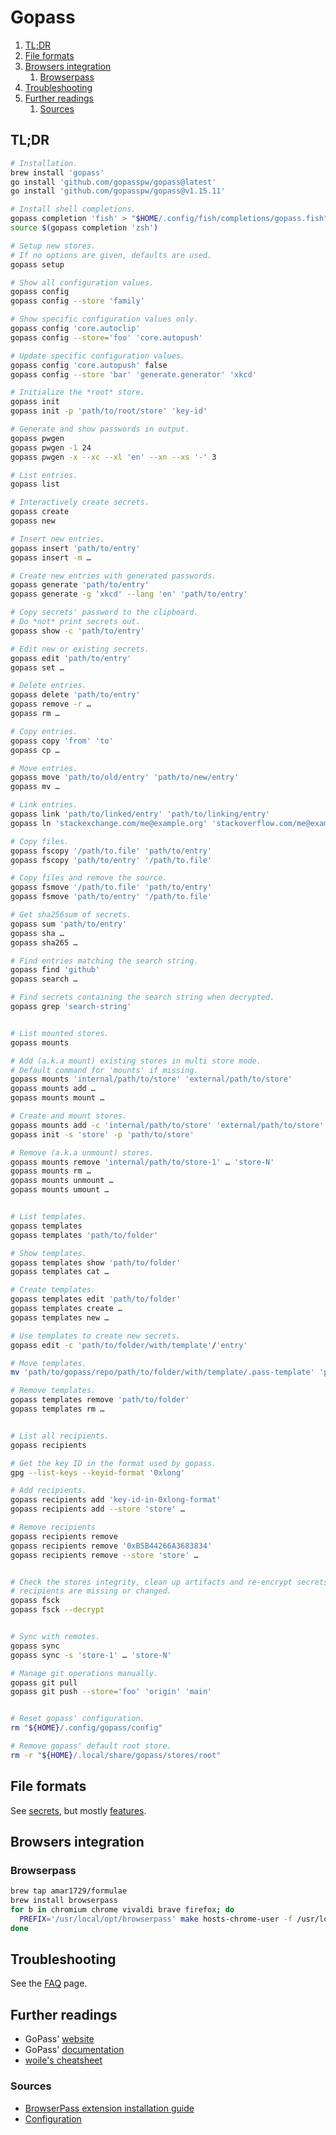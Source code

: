 # Gopass

1. [TL;DR](#tldr)
1. [File formats](#file-formats)
1. [Browsers integration](#browsers-integration)
   1. [Browserpass](#browserpass)
1. [Troubleshooting](#troubleshooting)
1. [Further readings](#further-readings)
   1. [Sources](#sources)

## TL;DR

```sh
# Installation.
brew install 'gopass'
go install 'github.com/gopasspw/gopass@latest'
go install 'github.com/gopasspw/gopass@v1.15.11'

# Install shell completions.
gopass completion 'fish' > "$HOME/.config/fish/completions/gopass.fish"
source $(gopass completion 'zsh')

# Setup new stores.
# If no options are given, defaults are used.
gopass setup

# Show all configuration values.
gopass config
gopass config --store 'family'

# Show specific configuration values only.
gopass config 'core.autoclip'
gopass config --store='foo' 'core.autopush'

# Update specific configuration values.
gopass config 'core.autopush' false
gopass config --store 'bar' 'generate.generator' 'xkcd'

# Initialize the *root* store.
gopass init
gopass init -p 'path/to/root/store' 'key-id'

# Generate and show passwords in output.
gopass pwgen
gopass pwgen -1 24
gopass pwgen -x --xc --xl 'en' --xn --xs '-' 3

# List entries.
gopass list

# Interactively create secrets.
gopass create
gopass new

# Insert new entries.
gopass insert 'path/to/entry'
gopass insert -m …

# Create new entries with generated passwords.
gopass generate 'path/to/entry'
gopass generate -g 'xkcd' --lang 'en' 'path/to/entry'

# Copy secrets' password to the clipboard.
# Do *not* print secrets out.
gopass show -c 'path/to/entry'

# Edit new or existing secrets.
gopass edit 'path/to/entry'
gopass set …

# Delete entries.
gopass delete 'path/to/entry'
gopass remove -r …
gopass rm …

# Copy entries.
gopass copy 'from' 'to'
gopass cp …

# Move entries.
gopass move 'path/to/old/entry' 'path/to/new/entry'
gopass mv …

# Link entries.
gopass link 'path/to/linked/entry' 'path/to/linking/entry'
gopass ln 'stackexchange.com/me@example.org' 'stackoverflow.com/me@example.org'

# Copy files.
gopass fscopy '/path/to.file' 'path/to/entry'
gopass fscopy 'path/to/entry' '/path/to.file'

# Copy files and remove the source.
gopass fsmove '/path/to.file' 'path/to/entry'
gopass fsmove 'path/to/entry' '/path/to.file'

# Get sha256sum of secrets.
gopass sum 'path/to/entry'
gopass sha …
gopass sha265 …

# Find entries matching the search string.
gopass find 'github'
gopass search …

# Find secrets containing the search string when decrypted.
gopass grep 'search-string'


# List mounted stores.
gopass mounts

# Add (a.k.a mount) existing stores in multi store mode.
# Default command for 'mounts' if missing.
gopass mounts 'internal/path/to/store' 'external/path/to/store'
gopass mounts add …
gopass mounts mount …

# Create and mount stores.
gopass mounts add -c 'internal/path/to/store' 'external/path/to/store'
gopass init -s 'store' -p 'path/to/store'

# Remove (a.k.a unmount) stores.
gopass mounts remove 'internal/path/to/store-1' … 'store-N'
gopass mounts rm …
gopass mounts unmount …
gopass mounts umount …


# List templates.
gopass templates
gopass templates 'path/to/folder'

# Show templates.
gopass templates show 'path/to/folder'
gopass templates cat …

# Create templates.
gopass templates edit 'path/to/folder'
gopass templates create …
gopass templates new …

# Use templates to create new secrets.
gopass edit -c 'path/to/folder/with/template'/'entry'

# Move templates.
mv 'path/to/gopass/repo/path/to/folder/with/template/.pass-template' 'path/to/gopass/repo/path/to/destination'

# Remove templates.
gopass templates remove 'path/to/folder'
gopass templates rm …


# List all recipients.
gopass recipients

# Get the key ID in the format used by gopass.
gpg --list-keys --keyid-format '0xlong'

# Add recipients.
gopass recipients add 'key-id-in-0xlong-format'
gopass recipients add --store 'store' …

# Remove recipients
gopass recipients remove
gopass recipients remove '0xB5B44266A3683834'
gopass recipients remove --store 'store' …


# Check the stores integrity, clean up artifacts and re-encrypt secrets if
# recipients are missing or changed.
gopass fsck
gopass fsck --decrypt


# Sync with remotes.
gopass sync
gopass sync -s 'store-1' … 'store-N'

# Manage git operations manually.
gopass git pull
gopass git push --store='foo' 'origin' 'main'


# Reset gopass' configuration.
rm "${HOME}/.config/gopass/config"

# Remove gopass' default root store.
rm -r "${HOME}/.local/share/gopass/stores/root"
```

## File formats

See [secrets], but mostly [features].

## Browsers integration

### Browserpass

```sh
brew tap amar1729/formulae
brew install browserpass
for b in chromium chrome vivaldi brave firefox; do
  PREFIX='/usr/local/opt/browserpass' make hosts-chrome-user -f /usr/local/opt/browserpass/lib/browserpass/Makefile
done
```

## Troubleshooting

See the [FAQ] page.

## Further readings

- GoPass' [website]
- GoPass' [documentation]
- [woile's cheatsheet]

### Sources

- [BrowserPass extension installation guide]
- [Configuration][config]

<!--
  References
  -->

<!-- Upstream -->
[config]: https://github.com/gopasspw/gopass/blob/master/docs/config.md
[documentation]: https://github.com/gopasspw/gopass/tree/master/docs
[faq]: https://github.com/gopasspw/gopass/blob/master/docs/faq.md
[features]: https://github.com/gopasspw/gopass/blob/master/docs/features.md
[secrets]: https://github.com/gopasspw/gopass/blob/master/docs/secrets.md
[website]: https://www.gopass.pw/

<!-- Others -->
[browserpass extension installation guide]: https://github.com/browserpass/browserpass-extension#
[woile's cheatsheet]: https://woile.github.io/gopass-cheat-sheet/

